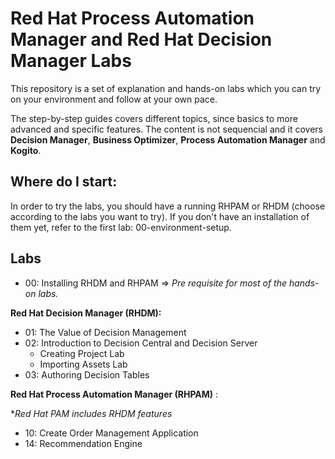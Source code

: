 # Red Hat Process Automation Manager and Red Hat Decision Manager Labs

This repository is a set of explanation and hands-on labs which you can try on your environment and follow at your own pace. 

The step-by-step guides covers different topics, since basics to more advanced and specific features. The content is not sequencial and it covers **Decision Manager**, **Business Optimizer**, **Process Automation Manager** and **Kogito**.



## Where do I start:

In order to try the labs, you  should have a running RHPAM or RHDM (choose according to the labs you want to try). If you don't have an installation of them yet, refer to the first lab: 00-environment-setup.



## Labs

* 00: Installing RHDM and RHPAM => *Pre requisite for most of the hands-on labs.*

**Red Hat Decision Manager (RHDM):**

* 01: The Value of Decision Management
* 02: Introduction to Decision Central and Decision Server
  * Creating Project Lab
  * Importing Assets Lab
* 03: Authoring Decision Tables



**Red Hat Process Automation Manager (RHPAM)** :

**Red Hat PAM includes RHDM features*

* 10: Create Order Management Application 
* 14: Recommendation Engine 

